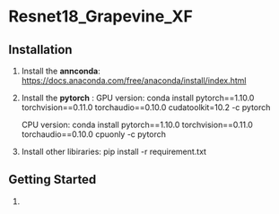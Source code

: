 # Resnet18_Grapevine_XF
## Installation
1. Install the **annconda**: https://docs.anaconda.com/free/anaconda/install/index.html
2. Install the **pytorch** :
   GPU version: conda install pytorch==1.10.0 torchvision==0.11.0 torchaudio==0.10.0 cudatoolkit=10.2 -c pytorch
   
   CPU version: conda install pytorch==1.10.0 torchvision==0.11.0 torchaudio==0.10.0 cpuonly -c pytorch
4. Install other libiraries:
   pip install -r requirement.txt
## Getting Started
1. 
